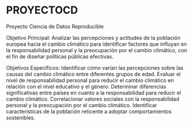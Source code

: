# PROYECTOCD

Proyecto Ciencia de Datos Reproducible


Objetivo Principal:
Analizar las percepciones y actitudes de la población europea hacia el cambio climático para identificar factores que influyan en la responsabilidad personal y la preocupación por el cambio climático, con el fin de diseñar políticas públicas efectivas.

Objetivos Específicos:
Identificar cómo varían las percepciones sobre las causas del cambio climático entre diferentes grupos de edad.
Evaluar el nivel de responsabilidad personal para reducir el cambio climático en relación con el nivel educativo y el género.
Determinar diferencias significativas entre países en cuanto a la responsabilidad para reducir el cambio climático.
Correlacionar valores sociales con la responsabilidad personal y la preocupación por el cambio climático.
Identificar características de la población reticente a adoptar comportamientos sostenibles.

